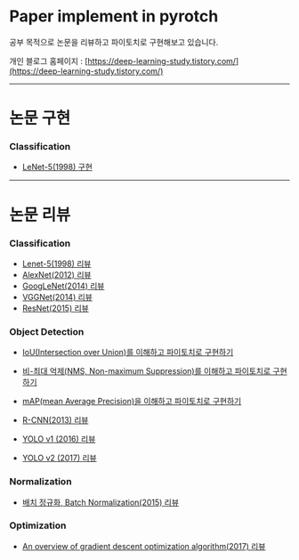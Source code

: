 # Paper implement in pyrotch
공부 목적으로 논문을 리뷰하고 파이토치로 구현해보고 있습니다.

개인 블로그 홈페이지 : [https://deep-learning-study.tistory.com/](https://deep-learning-study.tistory.com/)

---
# 논문 구현
### Classification
- [LeNet-5(1998) 구현](https://github.com/Seonghoon-Yu/paper-implement-in-pytorch/blob/master/Classification/LeNet_5.ipynb)


---
# 논문 리뷰

### Classification
- [Lenet-5(1998) 리뷰](https://deep-learning-study.tistory.com/368)
- [AlexNet(2012) 리뷰](https://deep-learning-study.tistory.com/376)
- [GoogLeNet(2014) 리뷰](https://deep-learning-study.tistory.com/389)
- [VGGNet(2014) 리뷰](https://deep-learning-study.tistory.com/398)
- [ResNet(2015) 리뷰](https://deep-learning-study.tistory.com/473)

### Object Detection

- [IoU(Intersection over Union)를 이해하고 파이토치로 구현하기](https://deep-learning-study.tistory.com/402)

- [비-최대 억제(NMS, Non-maximum Suppression)를 이해하고 파이토치로 구현하기](https://deep-learning-study.tistory.com/403)

- [mAP(mean Average Precision)을 이해하고 파이토치로 구현하기](https://deep-learning-study.tistory.com/407)

- [R-CNN(2013) 리뷰](https://deep-learning-study.tistory.com/410)

- [YOLO v1 (2016) 리뷰](https://deep-learning-study.tistory.com/430)

- [YOLO v2 (2017) 리뷰](https://deep-learning-study.tistory.com/433)


### Normalization

- [배치 정규화, Batch Normalization(2015) 리뷰](https://deep-learning-study.tistory.com/421)



### Optimization

- [An overview of gradient descent optimization algorithm(2017) 리뷰](https://deep-learning-study.tistory.com/415)

